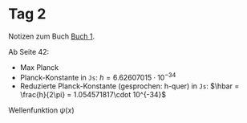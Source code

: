 # Tag 2

Notizen zum Buch [Buch 1](../Buch1.md).

Ab Seite 42:
* Max Planck
* Planck-Konstante in `Js`: $h = 6.62607015\cdot 10^{-34}$
* Reduzierte Planck-Konstante (gesprochen: h-quer) in `Js`:
$\hbar = \frac{h}{2\pi} = 1.054571817\cdot 10^{-34}$


Wellenfunktion $\psi(x)$
